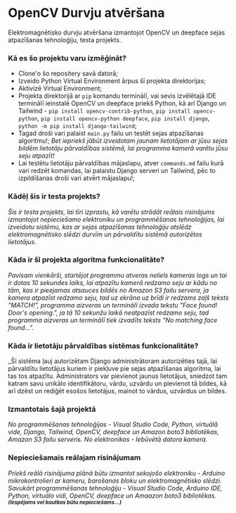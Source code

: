 # OpenCV Durvju atvēršana
Elektromagnētisko durvju atvēršana izmantojot OpenCV un deepface sejas atpazīšanas tehnoloģiju, testa projekts.

### Kā es šo projektu varu izmēģināt?
- Clone'o šo repositery savā datorā;
- Izveido Python Virtual Environment ārpus šī projekta direktorijas;
- Aktivizē Virtual Environment;
- Projekta direktorijā ar `pip` komandu terminālī, vai sevis izvēlētajā IDE terminālī ieinstalē OpenCV un deepface priekš Python, kā arī Django un Tailwind - `pip install opencv-contrib-python`, `pip install opencv-python`, `pip install opencv-python deepface`, `pip install django`, `python -m pip install django-tailwind`;
- Tagad droši vari palaist `main.py` failu un testēt sejas atpazīšanas algoritmu!; 
_Bet iepriekš jābūt izveidotam jaunam lietotājam ar jūsu sejas bildēm lietotāju pārvaldības sistēmā, lai programma kamerā varētu jūsu seju atpazīt!_
- Lai testētu lietotāju pārvaldības mājaslapu, atver `commands.md` failu kurā vari redzēt komandas, lai palaistu Django serveri un Tailwind, pēc to izpildīšanas droši vari atvērt mājaslapu!;

### Kādēļ šis ir testa projekts?
_Šis ir testa projekts, lai tīri izprastu, kā varētu strādāt reālais risinājums izmantojot nepieciešamo elektroniku un programmēšanas tehnoloģijas, 
lai izveidotu sistēmu, kas ar sejas atpazīšanas tehnoloģiju atslēdz elektromagnētisko slēdzi durvīm un pārvaldītu sistēmā autorizētos lietotājus._

### Kāda ir šī projekta algoritma funkcionalitāte?
_Pavisam vienkārši, startējot programmu atveras neliels kameras logs un tai ir dotas 10 sekundes laiks, lai atpazītu kamerā redzamo seju ar kādu no tām, kas ir pieejamas atsauces bildēs no Amazon S3 failu servera,
ja kamera atpazīst redzamo seju, tad uz ekrāna uz brīdi ir redzams zaļš teksts "MATCH!", programma aizveras un terminālī izvada tekstu "Face found! Door's opening.", ja tā 10 sekunžu laikā
neatpazīst redzamo seju, tad programma aizveras un terminālī tiek izvadīts teksts "No matching face found..."._

### Kāda ir lietotāju pārvaldības sistēmas funkcionalitāte?
_Šī sistēma ļauj autorizētam Django administrātoram autorizēties tajā, lai pārvaldītu lietotājus kuriem ir piekļuve pie sejas atpazīšanas algoritma, lai tas tos atpazītu.
Administrators var pievienot jaunus lietotājus, sniedzot tam katram savu unikālo identifikātoru, vārdu, uzvārdu un pievienot tā bildes, kā arī dzēst un rediģēt esošos lietotājus, mainot to vārdus, uzvārdus un bildes.

### Izmantotais šajā projektā
_No programmēšanas tehnoloģijas - Visual Studio Code, Python, virtuālā vide, Django, Tailwind, OpenCV, deepface un Amazon boto3 bibliotēkas, Amazon S3 failu serveris.
No elektronikas - Iebūvētā datora kamera._

### Nepieciešamais reālajam risinājumam
_Priekš reālā risinājuma plānā būtu izmantot sekojošo elektroniku - Arduino mikrokontrolieri ar kameru, barošanas bloku un elektromagnētisko slēdzi.
Savukārt programmēšanas tehnoloģiju - Visual Studio Code, Arduino IDE, Python, virtuālo vidi, OpenCV, deepface un Amaazon boto3 bibliotēkas. <sub>**(Iespējams vel kautkas būtu nepieciešams...)**</sub>_

